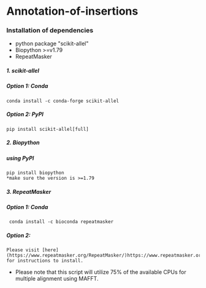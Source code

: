 # Annotation-of-insertions
### Installation of dependencies
* python package "scikit-allel"
* Biopython >=v1.79
* RepeatMasker
##### 1. _scikit-allel_
##### Option 1: Conda 
```
conda install -c conda-forge scikit-allel
```
##### Option 2: PyPI 
```
pip install scikit-allel[full]
```
##### 2. _Biopython_
##### using PyPI
```
pip install biopython
*make sure the version is >=1.79 
```
##### 3. _RepeatMasker_
##### Option 1: Conda 
```
 conda install -c bioconda repeatmasker
```
##### Option 2: 
```
Please visit [here](https://www.repeatmasker.org/RepeatMasker/)https://www.repeatmasker.org/RepeatMasker/) for instructions to install.
```
* Please note that this script will utilize 75% of the available CPUs for multiple alignment using MAFFT.
